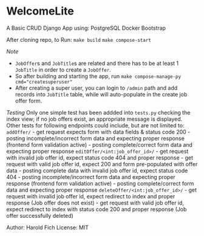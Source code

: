 # WelcomeLite
A Basic CRUD Django App using:
PostgreSQL
Docker
Bootstrap

After cloning repo, to Run:
`make build`
`make compose-start`

*Note* 
- `JobOffer`s and `JobTitle`s are related and there has to be at least 1 `JobTitle` 
in order to create a `JobOffer`. 
- So after building and starting the app,
run `make compose-manage-py cmd="createsuperuser"`
- After creating a super user, you can login to `/admin` path and add records into `JobTitle`
table, while will auto-populate in the create job offer form.

*Testing*
Only one simple test has been addded into `tests.py` checking the index view;
if no job offers exist, an appropriate message is displayed.
Other tests for following endpoints could include, but are not limited to:
`addOffer/`
    - get request expects form with data fields & status code 200
    - posting incomplete/incorrect form data and expecting proper response 
        (frontend form validation active)
    - posting complete/correct form data and expecting proper response
`editOffer/<int:job_offer_id>/`
    - get request with invalid job offer id, expect status code 404 and proper response
    - get request with valid job offer id, expect 200 and form pre-populated with offer data
    - posting complete data with invalid job offer id, expect status code 404
    - posting incomplete/incorrect form data and expecting proper response 
        (frontend form validation active)
    - posting complete/correct form data and expecting proper response
`deleteOffer/<int:job_offer_id>/`
    - get request with invalid job offer id, expect redirect to index and proper response 
        (Job offer does not exist)
    - get request with valid job offer id, expect redirect to index with status code 200
        and proper response (Job offer successfully deleted)


Author: Harold Fich
License: MIT
